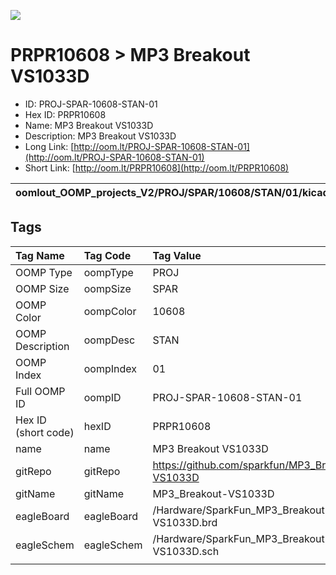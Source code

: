 


  
![][im]
# PRPR10608 > MP3 Breakout VS1033D

- ID: PROJ-SPAR-10608-STAN-01
- Hex ID: PRPR10608
- Name: MP3 Breakout VS1033D
- Description: MP3 Breakout VS1033D
- Long Link: [http://oom.lt/PROJ-SPAR-10608-STAN-01](http://oom.lt/PROJ-SPAR-10608-STAN-01)
- Short Link: [http://oom.lt/PRPR10608](http://oom.lt/PRPR10608)
  

|oomlout_OOMP_projects_V2/PROJ/SPAR/10608/STAN/01/kicadPcb3dFront.png|oomlout_OOMP_projects_V2/PROJ/SPAR/10608/STAN/01/kicadPcb3dBack.png|oomlout_OOMP_projects_V2/PROJ/SPAR/10608/STAN/01/kicadPcb3d.png||
| :---: | :---: | :---: | :---: |

## Tags
  

|Tag Name|Tag Code|Tag Value|
| :--- | :--- | :--- |
|OOMP Type|oompType|PROJ|
|OOMP Size|oompSize|SPAR|
|OOMP Color|oompColor|10608|
|OOMP Description|oompDesc|STAN|
|OOMP Index|oompIndex|01|
|Full OOMP ID|oompID|PROJ-SPAR-10608-STAN-01|
|Hex ID (short code)|hexID|PRPR10608|
|name|name|MP3 Breakout VS1033D|
|gitRepo|gitRepo|https://github.com/sparkfun/MP3_Breakout-VS1033D|
|gitName|gitName|MP3_Breakout-VS1033D|
|eagleBoard|eagleBoard|/Hardware/SparkFun_MP3_Breakout-VS1033D.brd|
|eagleSchem|eagleSchem|/Hardware/SparkFun_MP3_Breakout-VS1033D.sch|
||||



[im]: PROJ/SPAR/10608/STAN/01/kicadPcb3d_450.png
